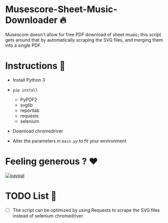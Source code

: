 # Musescore-Sheet-Music-Downloader :fire:
Musescore doesn't allow for free PDF download of sheet music; this script gets around that by automatically scraping the SVG files, and merging them into a single PDF.

# Instructions :book:
- Install Python 3 
- `pip install` 
  - PyPDF2
  - svglib
  - reportlab
  - requests
  - selenium
- Download chromedriver

- Alter the parameters in `main.py` to fit your environment

# Feeling generous ? :heart:
[![paypal](https://www.paypalobjects.com/en_US/i/btn/btn_donate_LG.gif)](https://www.paypal.com/cgi-bin/webscr?cmd=_s-xclick&hosted_button_id=XNWPMMDXSAMEY&source=url)

# TODO List :pencil:
- [ ] The script can be optimized by using Requests to scrape the SVG files instead of selenium chromedriver. 
